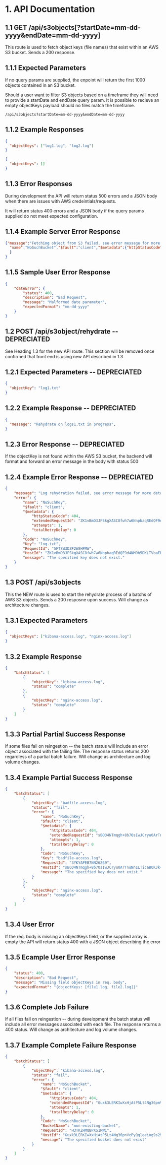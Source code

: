 # 1. API Documentation

## 1.1 GET /api/s3objects[?startDate=mm-dd-yyyy&endDate=mm-dd-yyyy]
This route is used to fetch object keys (file names) that exist
within an AWS S3 bucket. Sends a 200 response.

## 1.1.1 Expected Parameters
If no query params are supplied, the enpoint will return the first 1000
objects contained in an S3 bucket.

Should a user want to filter S3 objects based on a timeframe they will
need to provide a startDate and endDate query param. It is possible to recieve an empty objectKeys payload should no files match the timeframe.

```
/api/s3objects?startDate=mm-dd-yyyy&endDate=mm-dd-yyyy
```

## 1.1.2 Example Responses
```json
{
  "objectKeys": ["log1.log", "log2.log"]
}

{
  "objectKeys": []
}
```

## 1.1.3 Error Responses
During development the API will return status 500 errors and a JSON body when there are issues with AWS credeintials/requests.

It will return status 400 errors and a JSON body if the query params supplied do not meet expected configuration.


## 1.1.4 Example Server Error Response
```json
{"message":"Fetching object from S3 failed, see error message for more details","error":{
  "name":"NoSuchBucket","$fault":"client","$metadata":{"httpStatusCode":404,"extendedRequestId":"yHFI2ocjskfT8gs7Vh8aUz1JcBf4Ju4Ugt+ya7VLEbPIwQK8B+LhB/Lsb9VvzBeo9kAaKCs8W+BqMTK6GBRfmA==","attempts":1,"totalRetryDelay":0},"Code":"NoSuchBucket","BucketName":"ls-capstone-deepstor","RequestId":"KDNA5DTMK5A4PJ01","HostId":"yHFI2ocjskfT8gs7Vh8aUz1JcBf4Ju4Ugt+ya7VLEbPIwQK8B+LhB/Lsb9VvzBeo9kAaKCs8W+BqMTK6GBRfmA==","message":"The specified bucket does not exist"
  }
}
```

## 1.1.5 Sample User Error Response
```json
{
    "dateError": {
        "status": 400,
        "description": "Bad Request",
        "message": "Malformed date parameter",
        "expectedFormat": "mm-dd-yyyy"
    }
}
```

## 1.2 POST /api/s3object/rehydrate -- DEPRECIATED
See Heading 1.3 for the new API route. This section will be removed
once confirmed that front end is using new API described in 1.3

## 1.2.1 Expected Parameters -- DEPRECIATED
```json
{
  "objectKey": "log1.txt"
}
```

## 1.2.2 Example Response -- DEPRECIATED
```json
{
  "message": "Rehydrate on logs1.txt in progress",
}
```

## 1.2.3 Error Response -- DEPRECIATED
If the objectKey is not found within the AWS S3 bucket, the backend
will format and forward an error message in the body with status 500

## 1.2.4 Example Error Response -- DEPRECIATED
```json
{
    "message": "Log rehydration failed, see error message for more details",
    "error": {
        "name": "NoSuchKey",
        "$fault": "client",
        "$metadata": {
            "httpStatusCode": 404,
            "extendedRequestId": "ZK1vBmD3JFSkgXASC8fwh7w6NnpbaqREdQF9d4NMOb5DKLTVbaFBRKNHc94ta0N6I18/bRji8tM=",
            "attempts": 1,
            "totalRetryDelay": 0
        },
        "Code": "NoSuchKey",
        "Key": "log.txt",
        "RequestId": "5FTSW3DZF2W8HPMW",
        "HostId": "ZK1vBmD3JFSkgXASC8fwh7w6NnpbaqREdQF9d4NMOb5DKLTVbaFBRKNHc94ta0N6I18/bRji8tM=",
        "message": "The specified key does not exist."
    }
}
```

## 1.3 POST /api/s3objects
This the NEW route is used to start the rehydrate process of a batchs of AWS S3 objects. Sends a 200 resposne upon success. Will change as architecture changes.

## 1.3.1 Expected Parameters
```json
{
  "objectKeys": ["kibana-access.log", "nginx-access.log"]
}
```

## 1.3.2 Example Response
```json
{
    "batchStatus": [
        {
            "objectKey": "kibana-access.log",
            "status": "complete"
        },
        {
            "objectKey": "nginx-access.log",
            "status": "complete"
        }
    ]
}
```

## 1.3.3 Partial Partial Success Response
If some files fail on reingestion -- the batch status will include an error object associated with the failing file. The response status returns 200
regardless of a partial batch failure.  Will change as architecture and log volume changes.

## 1.3.4 Example Partial Success Response
```json
{
    "batchStatus": [
        {
            "objectKey": "badfile-access.log",
            "status": "fail",
            "error": {
                "name": "NoSuchKey",
                "$fault": "client",
                "$metadata": {
                    "httpStatusCode": 404,
                    "extendedRequestId": "sBO34NTmqgh+8b7OsIwJCryu0ArTnuNn1LTicaBOKJk+OsA/R08jB4AI+aXAVB7lfqbzniCAFCQ=",
                    "attempts": 1,
                    "totalRetryDelay": 0
                },
                "Code": "NoSuchKey",
                "Key": "badfile-access.log",
                "RequestId": "3YKYAPEB7NN26Z69",
                "HostId": "sBO34NTmqgh+8b7OsIwJCryu0ArTnuNn1LTicaBOKJk+OsA/R08jB4AI+aXAVB7lfqbzniCAFCQ=",
                "message": "The specified key does not exist."
            }
        },
        {
            "objectKey": "nginx-access.log",
            "status": "complete"
        }
    ]
}
```

## 1.3.4 User Error
If the req. body is missing an objectKeys field, or the supplied array is empty the API will return status 400 with a JSON object describing the error

## 1.3.5 Ecample User Error Response
```json
{
    "status": 400,
    "description": "Bad Request",
    "message": "Missing field objectKeys in req. body",
    "expectedFormat": "{objectKeys: [file1.log, file2.log]}"
}
```


## 1.3.6 Complete Job Failure
If all files fail on reingestion -- during development the batch status will include all error messages associated with each file. The response returns a 400 status. Will change as architecture and log volume changes.

## 1.3.7 Example Complete Failure Response
```json
{
    "batchStatus": [
        {
            "objectKey": "kibana-access.log",
            "status": "fail",
            "error": {
                "name": "NoSuchBucket",
                "$fault": "client",
                "$metadata": {
                    "httpStatusCode": 404,
                    "extendedRequestId": "Guxk3LERKIwXxHjAtP5Lt4Ng36pnVcPyQqleeiug9s2V8h4DKtMRIM5224QcGDUD4ZoKIIRBlX8=",
                    "attempts": 1,
                    "totalRetryDelay": 0
                },
                "Code": "NoSuchBucket",
                "BucketName": "non-existing-bucket",
                "RequestId": "H3TKZHMQBPXS1RW1",
                "HostId": "Guxk3LERKIwXxHjAtP5Lt4Ng36pnVcPyQqleeiug9s2V8h4DKtMRIM5224QcGDUD4ZoKIIRBlX8=",
                "message": "The specified bucket does not exist"
            }
        }
    ]
}
```

